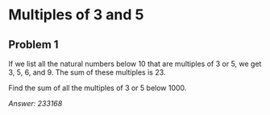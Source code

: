 # Multiples of 3 and 5
## Problem 1

If we list all the natural numbers below 10 that are multiples of 3 or 5, we get 3, 5, 6, and 9.
The sum of these multiples is 23.

Find the sum of all the multiples of 3 or 5 below 1000.

*Answer: 233168*
